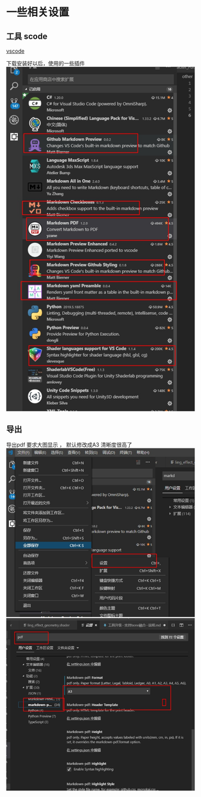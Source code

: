 # 一些相关设置 

## 工具 scode
[vscode](https://code.visualstudio.com/download)

下载安装好以后，使用的一些插件  
![](gognj.jpg)

## 导出 
导出pdf 要求大图显示 ， 默认修改成A3 清晰度很高了 
![](shezhi.jpg)
![](geshi.jpg)